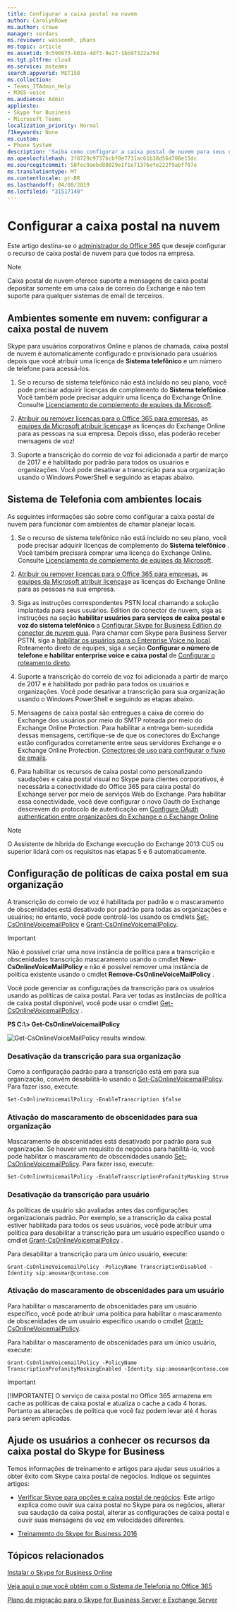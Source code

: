 ```yaml
---
title: Configurar a caixa postal na nuvem
author: CarolynRowe
ms.author: crowe
manager: serdars
ms.reviewer: wasseemh, phans
ms.topic: article
ms.assetid: 9c590873-b014-4df3-9e27-1bb97322a79d
ms.tgt.pltfrm: cloud
ms.service: msteams
search.appverid: MET150
ms.collection:
- Teams_ITAdmin_Help
- M365-voice
ms.audience: Admin
appliesto:
- Skype for Business
- Microsoft Teams
localization_priority: Normal
f1keywords: None
ms.custom:
- Phone System
description: 'Saiba como configurar a caixa postal de nuvem para seus usuários. '
ms.openlocfilehash: 3f8729c9737bcbf0e7731ac61b38d56d708e15dc
ms.sourcegitcommit: 58fec9aebd80029e1f1e71376efe222f9abf707e
ms.translationtype: MT
ms.contentlocale: pt-BR
ms.lasthandoff: 04/08/2019
ms.locfileid: "31517148"
---
```

# <a name="set-up-cloud-voicemail"></a>Configurar a caixa postal na nuvem

Este artigo destina-se o [administrador do Office 365](https://support.office.com/article/da585eea-f576-4f55-a1e0-87090b6aaa9d) que deseje configurar o recurso de caixa postal de nuvem para que todos na empresa.

> [!NOTE]
> Caixa postal de nuvem oferece suporte a mensagens de caixa postal depositar somente em uma caixa de correio do Exchange e não tem suporte para qualquer sistemas de email de terceiros. 

## <a name="cloud-only-environments-set-up-cloud-voicemail"></a>Ambientes somente em nuvem: configurar a caixa postal de nuvem

Skype para usuários corporativos Online e planos de chamada, caixa postal de nuvem é automaticamente configurado e provisionado para usuários depois que você atribuir uma licença de **Sistema telefônico** e um número de telefone para acessá-los.
  
1. Se o recurso de sistema telefônico não está incluído no seu plano, você pode precisar adquirir licenças de complemento do **Sistema telefônico** . Você também pode precisar adquirir uma licença do Exchange Online. Consulte [Licenciamento de complemento de equipes da Microsoft](teams-add-on-licensing/microsoft-teams-add-on-licensing.md).
    
2. [Atribuir ou remover licenças para o Office 365 para empresas](http://support.office.com/article/997596b5-4173-4627-b915-36abac6786dc), as [equipes da Microsoft atribuir licenças](assign-teams-licenses.md)e as licenças do Exchange Online para as pessoas na sua empresa. Depois disso, elas poderão receber mensagens de voz!
    
3. Suporte a transcrição do correio de voz foi adicionada a partir de março de 2017 e é habilitado por padrão para todos os usuários e organizações. Você pode desativar a transcrição para sua organização usando o Windows PowerShell e seguindo as etapas abaixo.

## <a name="phone-system-with-on-premises-environments"></a>Sistema de Telefonia com ambientes locais

As seguintes informações são sobre como configurar a caixa postal de nuvem para funcionar com ambientes de chamar planejar locais.
  
1. Se o recurso de sistema telefônico não está incluído no seu plano, você pode precisar adquirir licenças de complemento do **Sistema telefônico** . Você também precisará comprar uma licença do Exchange Online. Consulte [Licenciamento de complemento de equipes da Microsoft](teams-add-on-licensing/microsoft-teams-add-on-licensing.md).
    
2. [Atribuir ou remover licenças para o Office 365 para empresas](http://support.office.com/article/997596b5-4173-4627-b915-36abac6786dc), as [equipes da Microsoft atribuir licenças](assign-teams-licenses.md)e as licenças do Exchange Online para as pessoas na sua empresa.
    
3. Siga as instruções correspondentes PSTN local chamando a solução implantada para seus usuários. Edition do conector de nuvem, siga as instruções na seção **habilitar usuários para serviços de caixa postal e voz do sistema telefônico** a [Configurar Skype for Business Edition do conector de nuvem guia](https://technet.microsoft.com/library/mt605228.aspx). Para chamar com Skype para Business Server PSTN, siga a [habilitar os usuários para o Enterprise Voice no local](https://docs.microsoft.com/en-us/skypeforbusiness/skype-for-business-hybrid-solutions/plan-your-phone-system-cloud-pbx-solution/enable-the-users-for-enterprise-voice-on-premises). Roteamento direto de equipes, siga a seção **Configurar o número de telefone e habilitar enterprise voice e caixa postal** de [Configurar o roteamento direto](https://docs.microsoft.com/en-us/microsoftteams/direct-routing-configure#configure-the-phone-number-and-enable-enterprise-voice-and-voicemail).

4. Suporte a transcrição do correio de voz foi adicionada a partir de março de 2017 e é habilitado por padrão para todos os usuários e organizações. Você pode desativar a transcrição para sua organização usando o Windows PowerShell e seguindo as etapas abaixo.

5. Mensagens de caixa postal são entregues a caixa de correio do Exchange dos usuários por meio do SMTP roteada por meio do Exchange Online Protection. Para habilitar a entrega bem-sucedida dessas mensagens, certifique-se de que os conectores do Exchange estão configurados corretamente entre seus servidores Exchange e o Exchange Online Protection. [Conectores de uso para configurar o fluxo de emails](https://docs.microsoft.com/en-us/exchange/mail-flow-best-practices/use-connectors-to-configure-mail-flow/use-connectors-to-configure-mail-flow).

6. Para habilitar os recursos de caixa postal como personalizando saudações e caixa postal visual no Skype para clientes corporativos, é necessária a conectividade do Office 365 para caixa postal do Exchange server por meio de serviços Web do Exchange. Para habilitar essa conectividade, você deve configurar o novo Oauth do Exchange descrevem do protocolo de autenticação em [Configure OAuth authentication entre organizações do Exchange e o Exchange Online](https://technet.microsoft.com/en-us/library/dn594521(v=exchg.150).aspx) 

> [!NOTE]
> O Assistente de híbrida do Exchange execução do Exchange 2013 CU5 ou superior lidará com os requisitos nas etapas 5 e 6 automaticamente. 

## <a name="setting-voicemail-policies-in-your-organization"></a>Configuração de políticas de caixa postal em sua organização

A transcrição do correio de voz é habilitada por padrão e o mascaramento de obscenidades está desativado por padrão para todas as organizações e usuários; no entanto, você pode controlá-los usando os cmdlets [Set-CsOnlineVoicemailPolicy](https://technet.microsoft.com/library/mt798310.aspx) e [Grant-CsOnlineVoicemailPolicy](https://technet.microsoft.com/library/mt798311.aspx).

> [!IMPORTANT]
> Não é possível criar uma nova instância de política para a transcrição e obscenidades transcrição mascaramento usando o cmdlet **New-CsOnlineVoiceMailPolicy** e não é possível remover uma instância de política existente usando o cmdlet **Remove-CsOnlineVoiceMailPolicy** .

Você pode gerenciar as configurações da transcrição para os usuários usando as políticas de caixa postal. Para ver todas as instâncias de política de caixa postal disponível, você pode usar o cmdlet [Get-CsOnlineVoicemailPolicy](https://technet.microsoft.com/library/mt798311.aspx) .

 **PS C:\\> Get-CsOnlineVoicemailPolicy**
  
![Get-CsOnlineVoiceMailPolicy results window.](media/6cea8310-2d71-4b95-8d36-688472845727.png)
  
### <a name="turning-off-transcription-for-your-organization"></a>Desativação da transcrição para sua organização

Como a configuração padrão para a transcrição está em para sua organização, convém desabilitá-lo usando o [Set-CsOnlineVoicemailPolicy](https://technet.microsoft.com/library/mt798310.aspx). Para fazer isso, execute:

```
Set-CsOnlineVoicemailPolicy -EnableTranscription $false
```

### <a name="turning-on-transcription-profanity-masking-for-your-organization"></a>Ativação do mascaramento de obscenidades para sua organização

Mascaramento de obscenidades está desativado por padrão para sua organização. Se houver um requisito de negócios para habilitá-lo, você pode habilitar o mascaramento de obscenidades usando [Set-CsOnlineVoicemailPolicy](https://technet.microsoft.com/library/mt798310.aspx). Para fazer isso, execute:

```
Set-CsOnlineVoicemailPolicy -EnableTranscriptionProfanityMasking $true
```

### <a name="turning-off-transcription-for-a-user"></a>Desativação da transcrição para usuário

As políticas de usuário são avaliadas antes das configurações organizacionais padrão. Por exemplo, se a transcrição da caixa postal estiver habilitada para todos os seus usuários, você pode atribuir uma política para desabilitar a transcrição para um usuário específico usando o cmdlet [Grant-CsOnlineVoicemailPolicy](https://technet.microsoft.com/library/mt798309.aspx) .

Para desabilitar a transcrição para um único usuário, execute:

```
Grant-CsOnlineVoicemailPolicy -PolicyName TranscriptionDisabled -Identity sip:amosmar@contoso.com
```

### <a name="turning-on-transcription-profanity-masking-for-a-user"></a>Ativação do mascaramento de obscenidades para um usuário

Para habilitar o mascaramento de obscenidades para um usuário específico, você pode atribuir uma política para habilitar o mascaramento de obscenidades de um usuário específico usando o cmdlet [Grant-CsOnlineVoicemailPolicy](https://technet.microsoft.com/library/mt798309.aspx).

Para habilitar o mascaramento de obscenidades para um único usuário, execute:

```
Grant-CsOnlineVoicemailPolicy -PolicyName TranscriptionProfanityMaskingEnabled -Identity sip:amosmar@contoso.com
```

> [!IMPORTANT]
> [!IMPORTANTE] O serviço de caixa postal no Office 365 armazena em cache as políticas de caixa postal e atualiza o cache a cada 4 horas. Portanto as alterações de política que você faz podem levar até 4 horas para serem aplicadas.

## <a name="help-your-users-learn-skype-for-business-voicemail-features"></a>Ajude os usuários a conhecer os recursos da caixa postal do Skype for Business

Temos informações de treinamento e artigos para ajudar seus usuários a obter êxito com Skype caixa postal de negócios. Indique os seguintes artigos:

- [Verificar Skype para opções e caixa postal de negócios](https://support.office.com/article/2deea7f8-831f-4e85-a0d4-b34da55945a8): Este artigo explica como ouvir sua caixa postal no Skype para os negócios, alterar sua saudação da caixa postal, alterar as configurações de caixa postal e ouvir suas mensagens de voz em velocidades diferentes.

- [Treinamento do Skype for Business 2016](https://support.office.com/article/eb2081bc-fd0a-4eda-94da-5a39f369ee74)

## <a name="related-topics"></a>Tópicos relacionados
[Instalar o Skype for Business Online](/skypeforbusiness/set-up-skype-for-business-online/set-up-skype-for-business-online)

[Veja aqui o que você obtém com o Sistema de Telefonia no Office 365](here-s-what-you-get-with-phone-system.md)

[Plano de migração para o Skype for Business Server e Exchange Server](https://docs.microsoft.com/en-us/SkypeForBusiness/hybrid/plan-um-migration)


